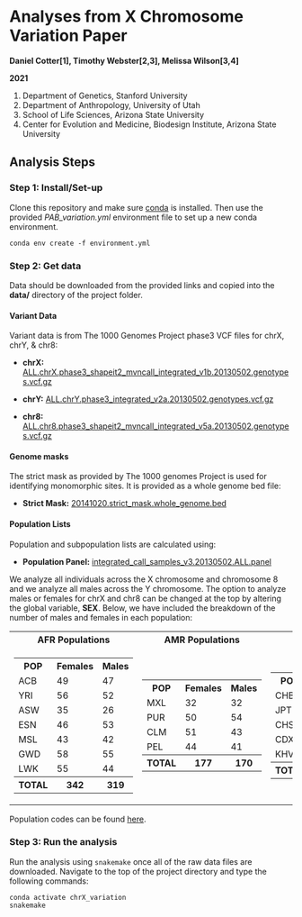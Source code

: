 # Analyses from X Chromosome Variation Paper
**Daniel Cotter[1], Timothy Webster[2,3], Melissa Wilson[3,4]**

**2021**

1. Department of Genetics, Stanford University
2. Department of Anthropology, University of Utah
3. School of Life Sciences, Arizona State University
4. Center for Evolution and Medicine, Biodesign Institute, Arizona State University

## Analysis Steps

### Step 1: Install/Set-up

Clone this repository and make sure [conda](https://conda.io/docs/user-guide/install/index.html) is installed. Then use the provided *PAB_variation.yml* environment file to set up a new conda environment.

```shell
conda env create -f environment.yml
```

### Step 2: Get data

Data should be downloaded from the provided links and copied into the **data/** directory of the project folder.

#### Variant Data
Variant data is from The 1000 Genomes Project phase3 VCF files for chrX, chrY, & chr8:

  - **chrX:** [ALL.chrX.phase3_shapeit2_mvncall_integrated_v1b.20130502.genotypes.vcf.gz](http://ftp.1000genomes.ebi.ac.uk/vol1/ftp/release/20130502/ALL.chrX.phase3_shapeit2_mvncall_integrated_v1b.20130502.genotypes.vcf.gz "chrX")

  - **chrY:** [ALL.chrY.phase3_integrated_v2a.20130502.genotypes.vcf.gz](http://ftp.1000genomes.ebi.ac.uk/vol1/ftp/release/20130502/ALL.chrY.phase3_integrated_v2a.20130502.genotypes.vcf.gz "chrY")

  - **chr8:** [ALL.chr8.phase3_shapeit2_mvncall_integrated_v5a.20130502.genotypes.vcf.gz](http://ftp.1000genomes.ebi.ac.uk/vol1/ftp/release/20130502/ALL.chr8.phase3_shapeit2_mvncall_integrated_v5a.20130502.genotypes.vcf.gz "chr8")

#### Genome masks
The strict mask as provided by The 1000 genomes Project is used for identifying monomorphic sites. It is provided as a whole genome bed file:

  - **Strict Mask:** [20141020.strict_mask.whole_genome.bed](http://ftp.1000genomes.ebi.ac.uk/vol1/ftp/release/20130502/supporting/accessible_genome_masks/20141020.strict_mask.whole_genome.bed)

#### Population Lists
Population and subpopulation lists are calculated using:
  - **Population Panel:**  [integrated_call_samples_v3.20130502.ALL.panel](http://ftp.1000genomes.ebi.ac.uk/vol1/ftp/release/20130502/integrated_call_samples_v3.20130502.ALL.panel "Population panel")


We analyze all individuals across the X chromosome and chromosome 8 and we analyze all males across the Y chromosome. The option to analyze males or females for chrX and chr8 can be changed at the top by altering the global variable, **SEX**. Below, we have included the breakdown of the number of males and females in each population:

<table>
<tr><th> AFR Populations </th><th> AMR Populations </th><th> EAS Populations </th><th> EUR Populations </th><th> SAS Populations </th></tr>
<tr><td>

<table>
<tr><th>POP</th><th>Females</th><th>Males</th></tr>
<tr><td>ACB</td><td>49</td><td>47</td></tr>
<tr><td>YRI</td><td>56</td><td>52</td></tr>
<tr><td>ASW</td><td>35</td><td>26</td></tr>
<tr><td>ESN</td><td>46</td><td>53</td></tr>
<tr><td>MSL</td><td>43</td><td>42</td></tr>
<tr><td>GWD</td><td>58</td><td>55</td></tr>
<tr><td>LWK</td><td>55</td><td>44</td></tr>
<tr><th>TOTAL</th><th>342</th><th>319</th></tr>
</table>
</td><td>
<table>
<tr><th>POP</th><th>Females</th><th>Males</th></tr>
<tr><td>MXL</td><td>32</td><td>32</td></tr>
<tr><td>PUR</td><td>50</td><td>54</td></tr>
<tr><td>CLM</td><td>51</td><td>43</td></tr>
<tr><td>PEL</td><td>44</td><td>41</td></tr>
<tr><th>TOTAL</th><th>177</th><th>170</th></tr>
</table>
</td><td>
<table>
<tr><th>POP</th><th>Females</th><th>Males</th></tr>
<tr><td>CHB</td><td>57</td><td>46</td></tr>
<tr><td>JPT</td><td>48</td><td>56</td></tr>
<tr><td>CHS</td><td>53</td><td>52</td></tr>
<tr><td>CDX</td><td>49</td><td>44</td></tr>
<tr><td>KHV</td><td>53</td><td>46</td></tr>
<tr><th>TOTAL</th><th>260</th><th>244</th></tr>
</table>
</td><td>
<table>
<tr><th>POP</th><th>Females</th><th>Males</th></tr>
<tr><td>CEU</td><td>50</td><td>49</td></tr>
<tr><td>TSI</td><td>54</td><td>53</td></tr>
<tr><td>FIN</td><td>61</td><td>38</td></tr>
<tr><td>GBR</td><td>45</td><td>46</td></tr>
<tr><td>IBS</td><td>53</td><td>54</td></tr>
<tr><th>TOTAL</th><th>263</th><th>240</th></tr>
</table>
</td><td>
<table>
<tr><th>POP</th><th>Females</th><th>Males</th></tr>
<tr><td>GIH</td><td>47</td><td>56</td></tr>
<tr><td>PJL</td><td>48</td><td>48</td></tr>
<tr><td>BEB</td><td>44</td><td>42</td></tr>
<tr><td>STU</td><td>47</td><td>55</td></tr>
<tr><td>ITU</td><td>43</td><td>59</td></tr>
<tr><th>TOTAL</th><th>229</th><th>260</th></tr>
</table>
</td></tr></table>

Population codes can be found [here](http://www.internationalgenome.org/faq/which-populations-are-part-your-study/).

### Step 3: Run the analysis

Run the analysis using `snakemake` once all of the raw data files are downloaded. Navigate to the top of the project directory and type the following commands:

```shell
conda activate chrX_variation
snakemake
```
